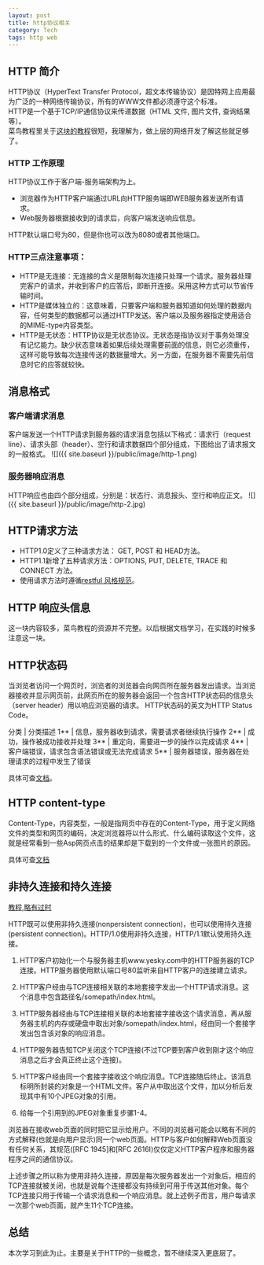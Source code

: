 ```yaml
--- 
layout: post 
title: http协议相关 
category: Tech 
tags: http web  
---
```

## HTTP 简介

HTTP协议（HyperText Transfer Protocol，超文本传输协议）是因特网上应用最为广泛的一种网络传输协议，所有的WWW文件都必须遵守这个标准。  
HTTP是一个基于TCP/IP通信协议来传递数据（HTML 文件, 图片文件, 查询结果等）。  
菜鸟教程里关于[这块的教程](http://www.runoob.com/http/http-tutorial.html)很短，我理解为，做上层的网络开发了解这些就足够了。

### HTTP 工作原理
HTTP协议工作于客户端-服务端架构为上。  

- 浏览器作为HTTP客户端通过URL向HTTP服务端即WEB服务器发送所有请求。
- Web服务器根据接收到的请求后，向客户端发送响应信息。  

HTTP默认端口号为80，但是你也可以改为8080或者其他端口。  
### HTTP三点注意事项：

- HTTP是无连接：无连接的含义是限制每次连接只处理一个请求。服务器处理完客户的请求，并收到客户的应答后，即断开连接。采用这种方式可以节省传输时间。
- HTTP是媒体独立的：这意味着，只要客户端和服务器知道如何处理的数据内容，任何类型的数据都可以通过HTTP发送。客户端以及服务器指定使用适合的MIME-type内容类型。
- HTTP是无状态：HTTP协议是无状态协议。无状态是指协议对于事务处理没有记忆能力。缺少状态意味着如果后续处理需要前面的信息，则它必须重传，这样可能导致每次连接传送的数据量增大。另一方面，在服务器不需要先前信息时它的应答就较快。

## 消息格式

### 客户端请求消息

客户端发送一个HTTP请求到服务器的请求消息包括以下格式：请求行（request line）、请求头部（header）、空行和请求数据四个部分组成，下图给出了请求报文的一般格式。
![]({{ site.baseurl }}/public/image/http-1.png)

### 服务器响应消息
HTTP响应也由四个部分组成，分别是：状态行、消息报头、空行和响应正文。
![]({{ site.baseurl }}/public/image/http-2.jpg)

## HTTP请求方法

- HTTP1.0定义了三种请求方法： GET, POST 和 HEAD方法。
- HTTP1.1新增了五种请求方法：OPTIONS, PUT, DELETE, TRACE 和 CONNECT 方法。
- 使用请求方法时遵循[restful 风格规范](http://www.runoob.com/php/php-restful.html)。

## HTTP 响应头信息

这一块内容较多，菜鸟教程的资源并不完整。以后根据文档学习，在实践的时候多注意这一块。

## HTTP状态码

当浏览者访问一个网页时，浏览者的浏览器会向网页所在服务器发出请求。当浏览器接收并显示网页前，此网页所在的服务器会返回一个包含HTTP状态码的信息头（server header）用以响应浏览器的请求。
HTTP状态码的英文为HTTP Status Code。

分类 |	分类描述
1** |	信息，服务器收到请求，需要请求者继续执行操作
2** |	成功，操作被成功接收并处理
3** |	重定向，需要进一步的操作以完成请求
4** |	客户端错误，请求包含语法错误或无法完成请求
5** |	服务器错误，服务器在处理请求的过程中发生了错误

具体可查[文档](http://www.runoob.com/http/http-status-codes.html)。

## HTTP content-type

Content-Type，内容类型，一般是指网页中存在的Content-Type，用于定义网络文件的类型和网页的编码，决定浏览器将以什么形式、什么编码读取这个文件，这就是经常看到一些Asp网页点击的结果却是下载到的一个文件或一张图片的原因。

具体可查[文档](http://www.runoob.com/http/http-content-type.html)

## 非持久连接和持久连接
[教程,略有过时](http://server.chinabyte.com/209/2151709_2.shtml)

HTTP既可以使用非持久连接(nonpersistent connection)，也可以使用持久连接(persistent connection)。HTTP/1.0使用非持久连接，HTTP/1.1默认使用持久连接。

1. HTTP客户初始化一个与服务器主机www.yesky.com中的HTTP服务器的TCP连接。HTTP服务器使用默认端口号80监听来自HTTP客户的连接建立请求。

2. HTTP客户经由与TCP连接相关联的本地套接字发出—个HTTP请求消息。这个消息中包含路径名/somepath/index.html。

3. HTTP服务器经由与TCP连接相关联的本地套接字接收这个请求消息，再从服务器主机的内存或硬盘中取出对象/somepath/index.html，经由同一个套接字发出包含该对象的响应消息。

4. HTTP服务器告知TCP关闭这个TCP连接(不过TCP要到客户收到刚才这个响应消息之后才会真正终止这个连接)。

5. HTTP客户经由同一个套接字接收这个响应消息。TCP连接随后终止。该消息标明所封装的对象是一个HTML文件。客户从中取出这个文件，加以分析后发现其中有10个JPEG对象的引用。

6. 给每一个引用到的JPEG对象重复步骡1-4。

浏览器在接收web页面的同时把它显示给用户。不同的浏览器可能会以略有不同的方式解释(也就是向用户显示)同一个web页面。HTTP与客户如何解释Web页面没有任何关系，其规范([RFC 1945]和[RFC 2616I)仅仅定义HTTP客户程序和服务器程序之间的通信协议。

上述步骤之所以称为使用非持久连接，原因是每次服务器发出一个对象后，相应的TCP连接就被关闭，也就是说每个连接都没有持续到可用于传送其他对象。每个TCP连接只用于传输一个请求消息和一个响应消息。就上述例子而言，用户每请求一次那个web页面，就产生11个TCP连接。


## 总结

本次学习到此为止。主要是关于HTTP的一些概念，暂不继续深入更底层了。